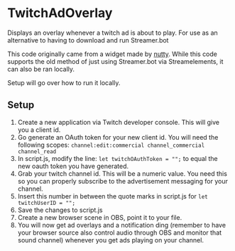 # TwitchAdOverlay
Displays an overlay whenever a twitch ad is about to play. For use as an alternative to having to download and run Streamer.bot

This code originally came from a widget made by [nutty](https://www.youtube.com/watch?v=e5B7ZNGtkac). While this code supports the old method of just using Streamer.bot via Streamelements, it can also be ran locally.

Setup will go over how to run it locally.

## Setup

1. Create a new application via Twitch developer console. This will give you a client id.
2. Go generate an OAuth token for your new client id. You will need the following scopes: `channel:edit:commercial channel_commercial channel_read`
3. In script.js, modify the line: `let twitchOAuthToken = "";` to equal the new oauth token you have generated.
4. Grab your twitch channel id. This will be a numeric value. You need this so you can properly subscribe to the advertisement messaging for your channel.
5. Insert this number in between the quote marks in script.js for `let twitchUserID = "";`
6. Save the changes to script.js
7. Create a new browser scene in OBS, point it to your file.
8. You will now get ad overlays and a notification ding (remember to have your browser source also control audio through OBS and monitor that sound channel) whenever you get ads playing on your channel.
